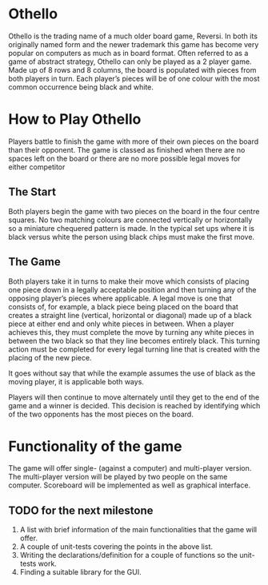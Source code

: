 Оthello
=======

Othello is the trading name of a much older board game, Reversi. In both its originally named form and the newer trademark this game has become very popular on computers as much as in board format. Often referred to as a game of abstract strategy, Othello can only be played as a 2 player game. Made up of 8 rows and 8 columns, the board is populated with pieces from both players in turn. Each player’s pieces will be of one colour with the most common occurrence being black and white.

How to Play Othello
=======

Players battle to finish the game with more of their own pieces on the board than their opponent. The game is classed as finished when there are no spaces left on the board or there are no more possible legal moves for either competitor

The Start
-------
Both players begin the game with two pieces on the board in the four centre squares. No two matching colours are connected vertically or horizontally so a miniature chequered pattern is made. In the typical set ups where it is black versus white the person using black chips must make the first move.

The Game
-------
Both players take it in turns to make their move which consists of placing one piece down in a legally acceptable position and then turning any of the opposing player’s pieces where applicable. A legal move is one that consists of, for example, a black piece being placed on the board that creates a straight line (vertical, horizontal or diagonal) made up of a black piece at either end and only white pieces in between. When a player achieves this, they must complete the move by turning any white pieces in between the two black so that they line becomes entirely black. This turning action must be completed for every legal turning line that is created with the placing of the new piece.

It goes without say that while the example assumes the use of black as the moving player, it is applicable both ways.

Players will then continue to move alternately until they get to the end of the game and a winner is decided. This decision is reached by identifying which of the two opponents has the most pieces on the board.

Functionality of the game
=======
The game will offer single- (against a computer) and multi-player version. The multi-player version will be played by two people on the same computer. Scoreboard will be implemented as well as graphical interface.

TODO for the next milestone
-------
1. A list with brief information of the main functionalities that the game will offer.
2. A couple of unit-tests covering the points in the above list.
3. Writing the declarations/definition for a couple of functions so the unit-tests work.
4. Finding a suitable library for the GUI.
